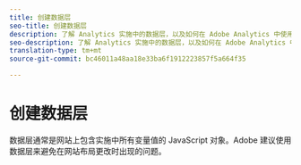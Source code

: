 ```yaml
---
title: 创建数据层
seo-title: 创建数据层
description: 了解 Analytics 实施中的数据层，以及如何在 Adobe Analytics 中使用它来映射变量。
seo-description: 了解 Analytics 实施中的数据层，以及如何在 Adobe Analytics 中使用它来映射变量。
translation-type: tm+mt
source-git-commit: bc46011a48aa18e33ba6f1912223857f5a664f35

---
```



# 创建数据层

数据层通常是网站上包含实施中所有变量值的 JavaScript 对象。Adobe 建议使用数据层来避免在网站布局更改时出现的问题。
